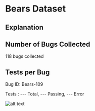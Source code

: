 # Bears Dataset

## Explanation

## Number of Bugs Collected

118 bugs collected

## Tests per Bug

Bug ID: Bears-109

Tests : --- Total, --- Passing, --- Error

![alt text](https://github.com/ShreyaChaudhary1211/CS527-Project/edit/main/images/Bears-109.jpg?raw=true)
